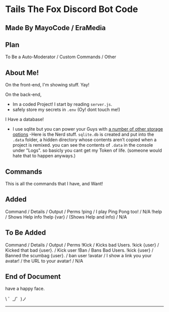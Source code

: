 Tails The Fox Discord Bot Code
==============================
Made By MayoCode / EraMedia
---------------------------

Plan
----

To Be a Auto-Moderator / Custom Commands / Other


About Me!
---------

On the front-end,
I'm showing stuff. Yay!

On the back-end,
- Im a coded Project! I start by reading `server.js`.
- safely store my secrets in `.env` (Oy! dont touch me!)

I Have a database!
- I use sqlite but you can power your Guys with [a number of other storage options](https://glitch.com/storage)
-Here is the Nerd stuff. `sqlite.db` is created and put into the `.data` folder, a hidden directory whose contents aren’t copied when a project is remixed. you can see the contents of `.data` in the console under "Logs". so basicly you cant get my Token of life. (someone would hate that to happen anyways.)

Commands
--------

This is all the commands that I have, and Want!

Added
-----

Command / Details / Output / Perms
!ping / I play Ping Pong too! / N/A
!help / Shows Help info !help {var} / (Shows Help and info) / N/A

To Be Added
-----------

Command / Details / Output / Perms
!Kick / Kicks bad Users. !kick {user} / Kicked that bad {user}. / Kick user
!Ban / Bans Bad Users. !kick {user} / Banned the scumbag {user}. / ban user
!avatar / I show a link you your avatar! / the URL to your avatar! / N/A

End of Document
---------------

have a happy face.

\ ゜_/゜)ノ

-------------------
